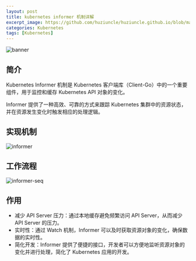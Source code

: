 ```yaml
---
layout: post
title: kubernetes informer 机制详解
excerpt_image: https://github.com/huziuncle/huziuncle.github.io/blob/master/assets/images/k8s/k8s.png?raw=true
categories: Kubernetes
tags: [Kubernetes]
---
```


![banner](https://github.com/huziuncle/huziuncle.github.io/blob/master/assets/images/k8s/k8s.png?raw=true)

## 简介
Kubernetes Informer 机制是 Kubernetes 客户端库（Client-Go）中的一个重要组件，用于监控和缓存 Kubernetes API 对象的变化。

Informer 提供了一种高效、可靠的方式来跟踪 Kubernetes 集群中的资源状态，并在资源发生变化时触发相应的处理逻辑。

## 实现机制
![informer](https://www.plantuml.com/plantuml/png/XLNVJzjs47_dh_1Ufe0qAbxtC1MrGqLZWz5rVPZsuCPVH4PYUuv35qsJ0eGG88HCIo4G5X8QscX022gDyYE8FsQ-h-sd_Wix--pCLTagvU5ykH-Vk_lSVU_7TL7JOn5PYedgo2Vw8einGLUI8oDZmhIye6Wnfg4y9iopXIWBwug67sE2qS-BQYJEj6McyUrDsDs3RfldLip-XLd-7GhdPha3ws-ijsdUAvXNVQXicuTfEAb0jigBNQEtRVJRRYIuAC5g0x8jVdGEHorpy0Tg7hAeBavDJyqQdGlNwhceXnSVYR8KPHhgxDIXTRi1kplGIfkrfjMic-Kchsu4yusui8UH2FRDhLbisALZoEx3LjKkha0zRHOoVwTM8D-tDtPG840eg8hAsrdhkkl8cX9cyJXP4-vcnSotK4JvvmHBiCcm7b7a6IMyn2HIIqnAg2w0E2aYEekXwChOxi-59POKFlj289iVb6S__HW8w1b68t7TjNJhcPObzWlJ0jK4UuKzTZ-_IwhCkYrRjHnaoz3lOGMyVCttMYZW1Eo3EbnseLT4U_Fw10OlFYY9rB1nmr-qGcxIgOGS7dqtEBIQDREvJ_-Zlsk2SLVjVWddW0PVCrtyHeonk2g6sT3rlR2fGIZY5Y9zBqOJp0dBZpQDNXaPmFUwi7ickFz_nPBl1ZchrZ3hFRDuzH-W18846pt-vocLv2M1Lwk279yOfUHOitLLiulD47OQGpjfIIUWGa1F0OgNHYVbTDltlQSgqWHQvenEdXyNZCvVH39oH6FyKJFT-JnGP5rJeb5lH7OvmxC5evVvTtzm1CEHeUmD51FmqgLrM-7vKwEppJiTufwLMaTSl7RAJrRSYFpjYjdOzWegNC9MOmO9CYbBJvqLmJ2qVnx8tHBadDKSRjamTJ22n-uPHL5niOScmfoY4ei82xd45qMDnkhV1oJUehkQn6EpVystwbvTcDjghI5DNJTfZZ8fT5CUkpe_39MtcK8cOCaExPdCj3ZjEhc_btPyKfA-N6Qoxjq5N6XOFyKQLJ_9Z1V3lo9mr7WK08fgf-tLBjzf8W7yvQ7pSIVgSGaZQf5d2PsP_GF2IlqUmgKJSKTvKw8p_MHWSt6sni31JCUByeO-3IiQMvuOdrEaNtyRTJQtahPJLO_r4biG4r7T3-eGav3UcMny-ArejDsKobSxr7hJW4pEuKsw3ONy_mLxx3mLH8ZvXEoM-5JHbhxrZvL0e_gW_L2kO5Wgm5caNXsR1vbrUwqnp-9AGWkpu1mfWtbqp2zU1X-Dq8Cd3qUflHW5iXd8dX7SMHcfS6zMVg9AeivGm3aodL5fb9U21kwtqUdXMiBjcPqw9hMLmXtViKjzg5K-MaCdPMNFQOpFiGVkmVPo35RvnIckdVNwfPLw1OLi8AkrTWDRPLea3R7EH68HtJue80Z_pOYAIUYt-NuRYO4lLGZldZ4emNhMxBscbulQ3ArTkzQ6QeO6EnfuEGIoywbudycIzyB_0m00)
## 工作流程
![informer-seq](https://www.plantuml.com/plantuml/png/RL7HRXCn47ptLvWdu279-mcXLYqLaH2jYge-k_OUPyctNjPx9FmzMPopujAtP6PsF3DtLSInB7CoxoSHAiDkHycX8bkVvrs1NmkWXqs8xYUxsRoJ2MQmalyOunR9kCmlmCQGOua-aaEnIm7kW38vXh370CSzZfbdOEkABJ6-8NlWxA6KN2NKAMZbliKYWDM6KgU9-anbOZXsL80axcv_Tw_a6CVSiJwZS4wftdhXtlSHnWHUQYuUZJ7Qqsu-Qu_1VeV3Z_zhzfhh4Bxy1fIl3aCwaIUmSGY7S_ErMwDfi2w41dTdZmk-jcb5UekstPRrXXIdDDXKVIjCQOMV2l0fyTFjMrBAP3-u46ucfH2ESZDzRC5qkk4YnLP36aKRgtErGP-ZJFSaCMDfAXu7MmzvNF_h0jSOdftuwGphHnpiGP4wQity-ZM_fVEsELFZwl732T5VRS9gT0j9N5ahnN2inXU3XbY4uyiYS37Hlr4-RJ1B7ADtMifS0OPbJdy1)

## 作用
+ 减少 API Server 压力：通过本地缓存避免频繁访问 API Server，从而减少 API Server 的压力。
+ 实时性：通过 Watch 机制，Informer 可以及时获取资源对象的变化，确保数据的实时性。
+ 简化开发：Informer 提供了便捷的接口，开发者可以方便地监听资源对象的变化并进行处理，简化了 Kubernetes 应用的开发。
